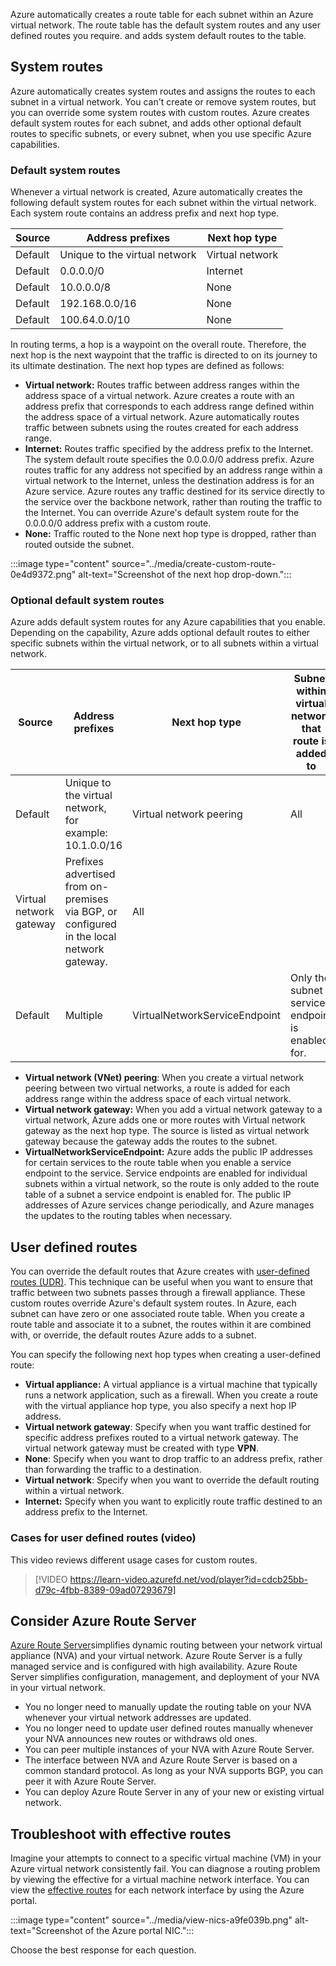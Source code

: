 


Azure automatically creates a route table for each subnet within an Azure virtual network. The route table has the default system routes and any user defined routes you require. and adds system default routes to the table. 

## System routes

Azure automatically creates system routes and assigns the routes to each subnet in a virtual network. You can't create or remove system routes, but you can override some system routes with custom routes. Azure creates default system routes for each subnet, and adds other optional default routes to specific subnets, or every subnet, when you use specific Azure capabilities.

### Default system routes

Whenever a virtual network is created, Azure automatically creates the following default system routes for each subnet within the virtual network. Each system route contains an address prefix and next hop type. 

| **Source** | **Address prefixes** | **Next hop type** |
| --- | --- | --- |
| Default | Unique to the virtual network | Virtual network |
| Default | 0.0.0.0/0 | Internet |
| Default | 10.0.0.0/8 | None |
| Default | 192.168.0.0/16 | None |
| Default | 100.64.0.0/10 | None |

In routing terms, a hop is a waypoint on the overall route. Therefore, the next hop is the next waypoint that the traffic is directed to on its journey to its ultimate destination. The next hop types are defined as follows:

- **Virtual network:** Routes traffic between address ranges within the address space of a virtual network. Azure creates a route with an address prefix that corresponds to each address range defined within the address space of a virtual network. Azure automatically routes traffic between subnets using the routes created for each address range.
- **Internet:** Routes traffic specified by the address prefix to the Internet. The system default route specifies the 0.0.0.0/0 address prefix. Azure routes traffic for any address not specified by an address range within a virtual network to the Internet, unless the destination address is for an Azure service. Azure routes any traffic destined for its service directly to the service over the backbone network, rather than routing the traffic to the Internet. You can override Azure's default system route for the 0.0.0.0/0 address prefix with a custom route.
- **None:** Traffic routed to the None next hop type is dropped, rather than routed outside the subnet. 

:::image type="content" source="../media/create-custom-route-0e4d9372.png" alt-text="Screenshot of the next hop drop-down.":::

### Optional default system routes

Azure adds default system routes for any Azure capabilities that you enable. Depending on the capability, Azure adds optional default routes to either specific subnets within the virtual network, or to all subnets within a virtual network. 

| **Source** | **Address prefixes** | **Next hop type** | **Subnet within virtual network that route is added to** |
| --- | --- | --- | --- |
| Default | Unique to the virtual network, for example: 10.1.0.0/16 | Virtual network peering | All |
| Virtual network gateway |  Prefixes advertised from on-premises via BGP, or configured in the local network gateway. | All |
| Default | Multiple | VirtualNetworkServiceEndpoint | Only the subnet a service endpoint is enabled for. |


- **Virtual network (VNet) peering**: When you create a virtual network peering between two virtual networks, a route is added for each address range within the address space of each virtual network.
- **Virtual network gateway:** When you add a virtual network gateway to a virtual network, Azure adds one or more routes with Virtual network gateway as the next hop type. The source is listed as virtual network gateway because the gateway adds the routes to the subnet.
- **VirtualNetworkServiceEndpoint:** Azure adds the public IP addresses for certain services to the route table when you enable a service endpoint to the service. Service endpoints are enabled for individual subnets within a virtual network, so the route is only added to the route table of a subnet a service endpoint is enabled for. The public IP addresses of Azure services change periodically, and Azure manages the updates to the routing tables when necessary.

## User defined routes

You can override the default routes that Azure creates with [user-defined routes (UDR)](/azure/virtual-network/virtual-networks-udr-overview). This technique can be useful when you want to ensure that traffic between two subnets passes through a firewall appliance. These custom routes override Azure's default system routes. In Azure, each subnet can have zero or one associated route table. When you create a route table and associate it to a subnet, the routes within it are combined with, or override, the default routes Azure adds to a subnet.

You can specify the following next hop types when creating a user-defined route:

- **Virtual appliance:** A virtual appliance is a virtual machine that typically runs a network application, such as a firewall. When you create a route with the virtual appliance hop type, you also specify a next hop IP address. 
- **Virtual network gateway**: Specify when you want traffic destined for specific address prefixes routed to a virtual network gateway. The virtual network gateway must be created with type **VPN**.
- **None**: Specify when you want to drop traffic to an address prefix, rather than forwarding the traffic to a destination.
- **Virtual network**: Specify when you want to override the default routing within a virtual network.
- **Internet:** Specify when you want to explicitly route traffic destined to an address prefix to the Internet.

### Cases for user defined routes (video)

This video reviews different usage cases for custom routes. 
> [!VIDEO https://learn-video.azurefd.net/vod/player?id=cdcb25bb-d79c-4fbb-8389-09ad07293679]

## Consider Azure Route Server

[Azure Route Server](/azure/route-server/quickstart-configure-route-server-portal)simplifies dynamic routing between your network virtual appliance (NVA) and your virtual network. Azure Route Server is a fully managed service and is configured with high availability. Azure Route Server simplifies configuration, management, and deployment of your NVA in your virtual network.

- You no longer need to manually update the routing table on your NVA whenever your virtual network addresses are updated.
- You no longer need to update user defined routes manually whenever your NVA announces new routes or withdraws old ones.
- You can peer multiple instances of your NVA with Azure Route Server. 
- The interface between NVA and Azure Route Server is based on a common standard protocol. As long as your NVA supports BGP, you can peer it with Azure Route Server.
- You can deploy Azure Route Server in any of your new or existing virtual network.

## Troubleshoot with effective routes

Imagine your attempts to connect to a specific virtual machine (VM) in your Azure virtual network consistently fail. You can diagnose a routing problem by viewing the effective for a virtual machine network interface. You can view the [effective routes](/azure/virtual-network/diagnose-network-routing-problem#diagnose-using-azure-portal) for each network interface by using the Azure portal.

:::image type="content" source="../media/view-nics-a9fe039b.png" alt-text="Screenshot of the Azure portal NIC.":::

Choose the best response for each question.